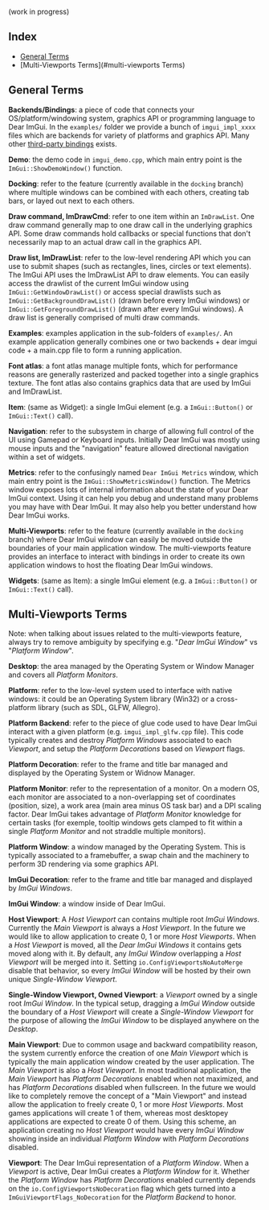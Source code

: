 (work in progress)

## Index

- [General Terms](#general-terms)
- [Multi-Viewports Terms](#multi-viewports Terms)

## General Terms

**Backends/Bindings**: a piece of code that connects your OS/platform/windowing system, graphics API or programming language to Dear ImGui. In the `examples/` folder we provide a bunch of `imgui_impl_xxxx` files which are backends for variety of platforms and graphics API. Many other [third-party bindings](https://github.com/ocornut/imgui/wiki/Bindings) exists.

**Demo**: the demo code in `imgui_demo.cpp`, which main entry point is the `ImGui::ShowDemoWindow()` function.

**Docking**: refer to the feature (currently available in the `docking` branch) where multiple windows can be combined with each others, creating tab bars, or layed out next to each others.

**Draw command, ImDrawCmd**: refer to one item within an `ImDrawList`. One draw command generally map to one draw call in the underlying graphics API. Some draw commands hold callbacks or special functions that don't necessarily map to an actual draw call in the graphics API.

**Draw list, ImDrawList**: refer to the low-level rendering API which you can use to submit shapes (such as rectangles, lines, circles or text elements). The ImGui API uses the ImDrawList API to draw elements. You can easily access the drawlist of the current ImGui window using `ImGui::GetWindowDrawList()` or access special drawlists such as `ImGui::GetBackgroundDrawList()` (drawn before every ImGui windows) or `ImGui::GetForegroundDrawList()` (drawn after every ImGui windows). A draw list is generally comprised of multi draw commands.

**Examples**: examples application in the sub-folders of `examples/`. An example application generally combines one or two backends + dear imgui code + a main.cpp file to form a running application.

**Font atlas**: a font atlas manage multiple fonts, which for performance reasons are generally rasterized and packed together into a single graphics texture. The font atlas also contains graphics data that are used by ImGui and ImDrawList.

**Item**: (same as Widget): a single ImGui element (e.g. a `ImGui::Button()` or `ImGui::Text()` call).

**Navigation**: refer to the subsystem in charge of allowing full control of the UI using Gamepad or Keyboard inputs. Initially Dear ImGui was mostly using mouse inputs and the "navigation" feature allowed directional navigation within a set of widgets.

**Metrics**: refer to the confusingly named `Dear ImGui Metrics` window, which main entry point is the `ImGui::ShowMetricsWindow()` function. The Metrics window exposes lots of internal information about the state of your Dear ImGui context. Using it can help you debug and understand many problems you may have with Dear ImGui. It may also help you better understand how Dear ImGui works.

**Multi-Viewports**: refer to the feature (currently available in the `docking` branch) where Dear ImGui window can easily be moved outside the boundaries of your main application window. The multi-viewports feature provides an interface to interact with bindings in order to create its own application windows to host the floating Dear ImGui windows.

**Widgets**: (same as Item): a single ImGui element (e.g. a `ImGui::Button()` or `ImGui::Text()` call).

## Multi-Viewports Terms

Note: when talking about issues related to the multi-viewports feature, always try to remove ambiguity by specifying e.g. "_Dear ImGui Window_" vs "_Platform Window_".

**Desktop**: the area managed by the Operating System or Window Manager and covers all _Platform Monitors_.

**Platform**: refer to the low-level system used to interface with native windows: it could be an Operating System library (Win32) or a cross-platform library (such as SDL, GLFW, Allegro).

**Platform Backend**: refer to the piece of glue code used to have Dear ImGui interact with a given platform (e.g. `imgui_impl_glfw.cpp` file). This code typically creates and destroy _Platform Windows_ associated to each _Viewport_, and setup the _Platform Decorations_ based on _Viewport_ flags.

**Platform Decoration**: refer to the frame and title bar managed and displayed by the Operating System or Widnow Manager.

**Platform Monitor**: refer to the representation of a monitor. On a modern OS, each monitor are associated to a non-overlapping set of coordinates (position, size), a work area (main area minus OS task bar) and a DPI scaling factor. Dear ImGui takes advantage of _Platform Monitor_ knowledge for certain tasks (for exemple, tooltip windows gets clamped to fit within a single _Platform Monitor_ and not straddle multiple monitors).

**Platform Window**: a window managed by the Operating System. This is typically associated to a framebuffer, a swap chain and the machinery to perform 3D rendering via some graphics API.

**ImGui Decoration**: refer to the frame and title bar managed and displayed by _ImGui Windows_.

**ImGui Window**: a window inside of Dear ImGui.

**Host Viewport**: A _Host Viewport_ can contains multiple root _ImGui Windows_. Currently the _Main Viewport_ is always a _Host Viewport_. In the future we would like to allow application to create 0, 1 or more _Host Viewports_. When a _Host Viewport_ is moved, all the _Dear ImGui Windows_ it contains gets moved along with it. By default, any _ImGui Window_ overlapping a _Host Viewport_ will be merged into it. Setting `io.ConfigViewportsNoAutoMerge` disable that behavior, so every _ImGui Window_ will be hosted by their own unique _Single-Window Viewport_.

**Single-Window Viewport, Owned Viewport**: a _Viewport_ owned by a single root _ImGui Window_. In the typical setup, dragging a _ImGui Window_ outside the boundary of a _Host Viewport_ will create a _Single-Window Viewport_ for the purpose of allowing the _ImGui Window_ to be displayed anywhere on the _Desktop_.

**Main Viewport**: Due to common usage and backward compatibility reason, the system currently enforce the creation of one _Main Viewport_ which is typically the main application window created by the user application. The _Main Viewport_ is also a _Host Viewport_. In most traditional application, the _Main Viewport_ has _Platform Decorations_ enabled when not maximized, and has _Platform Decorations_ disabled when fullscreen. In the future we would like to completely remove the concept of a "Main Viewport" and instead allow the application to freely create 0, 1 or more _Host Viewports_. Most games applications will create 1 of them, whereas most desktopey applications are expected to create 0 of them. Using this scheme, an application creating no _Host Viewport_ would have every _ImGui Window_ showing inside an individual _Platform Window_ with _Platform Decorations_ disabled.

**Viewport**: The Dear ImGui representation of a _Platform Window_. When a _Viewport_ is active, Dear ImGui creates a _Platform Window_ for it. Whether the _Platform Window_ has _Platform Decorations_ enabled currently depends on the `io.ConfigViewportsNoDecoration` flag which gets turned into a `ImGuiViewportFlags_NoDecoration` for the _Platform Backend_ to honor.
